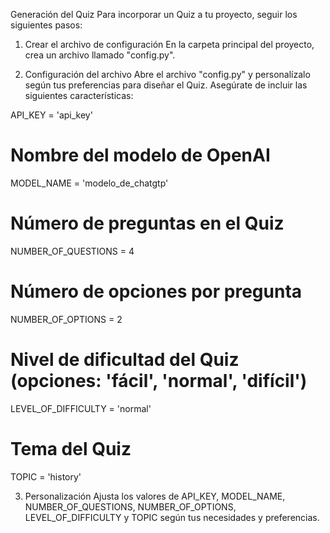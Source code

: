 Generación del Quiz
Para incorporar un Quiz a tu proyecto, seguir los siguientes pasos:

1. Crear el archivo de configuración
En la carpeta principal del proyecto, crea un archivo llamado "config.py".

2. Configuración del archivo
Abre el archivo "config.py" y personalízalo según tus preferencias para diseñar el Quiz. Asegúrate de incluir las siguientes características:

API_KEY = 'api_key'

# Nombre del modelo de OpenAI
MODEL_NAME = 'modelo_de_chatgtp'

# Número de preguntas en el Quiz
NUMBER_OF_QUESTIONS = 4

# Número de opciones por pregunta
NUMBER_OF_OPTIONS = 2

# Nivel de dificultad del Quiz (opciones: 'fácil', 'normal', 'difícil')
LEVEL_OF_DIFFICULTY = 'normal'

# Tema del Quiz
TOPIC = 'history'

3. Personalización
Ajusta los valores de API_KEY, MODEL_NAME, NUMBER_OF_QUESTIONS, NUMBER_OF_OPTIONS, LEVEL_OF_DIFFICULTY y TOPIC según tus necesidades y preferencias.